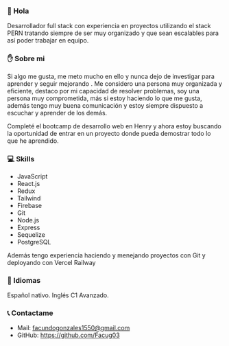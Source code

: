 ### 👋 Hola

Desarrollador full stack con experiencia en proyectos utilizando el stack PERN tratando siempre de ser muy organizado y que sean escalables para así poder trabajar en equipo. 

### ✋ Sobre mi

Si algo me gusta, me meto mucho en ello y nunca dejo de investigar para aprender y seguir mejorando . Me considero una persona muy organizada y eficiente, destaco por mi capacidad de resolver problemas, soy una persona muy comprometida, más si estoy haciendo lo que me gusta, además tengo muy buena comunicación y estoy siempre dispuesto a escuchar y aprender de los demás.

Completé el bootcamp de desarrollo web en Henry y ahora estoy buscando la oportunidad de entrar en un proyecto donde pueda demostrar todo lo que he aprendido.

### 💻 Skills
 * JavaScript
 * React.js 
 * Redux 
 * Tailwind 
 * Firebase
 * Git
 * Node.js 
 * Express 
 * Sequelize 
 * PostgreSQL 

Además tengo experiencia haciendo y menejando proyectos con Git y deployando con Vercel Railway

### 📄 Idiomas
Español nativo.
Inglés C1 Avanzado.


### 📞 Contactame
* Mail: facundogonzales1550@gmail.com
* GitHub: https://github.com/Facug03

